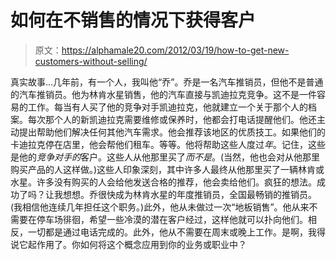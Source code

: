 # 如何在不销售的情况下获得客户

> 原文：<https://alphamale20.com/2012/03/19/how-to-get-new-customers-without-selling/>

真实故事...几年前，有一个人，我叫他“乔”。乔是一名汽车推销员，但他不是普通的汽车推销员。他为林肯水星销售，他的汽车直接与凯迪拉克竞争。这不是一件容易的工作。每当有人买了他的竞争对手凯迪拉克，他就建立一个关于那个人的档案。每次那个人的新凯迪拉克需要维修或保养时，他都会打电话提醒他们。他还主动提出帮助他们解决任何其他汽车需求。他会推荐该地区的优质技工。如果他们的卡迪拉克停在店里，他会帮他们租车。等等。他将帮助这些人度过*年*。记住，这些是他的*竞争对手的*客户。这些人从他那里买了*而不是*。(当然，他也会对从他那里购买产品的人这样做。)这些人印象深刻，其中许多人最终从他那里买了一辆林肯或水星。许多没有购买的人会给他发送合格的推荐，他会卖给他们。疯狂的想法。成功了吗？让我想想。乔很快成为林肯水星的年度推销员，全国最畅销的推销员。(我相信他连续几年担任这个职务。)此外，他从未做过一次“地板销售”。他从来不需要在停车场徘徊，希望一些冷漠的潜在客户经过，这样他就可以扑向他们。相反，一切都是通过电话完成的。此外，他从不需要在周末或晚上工作。是啊，我得说它起作用了。你如何将这个概念应用到你的业务或职业中？
